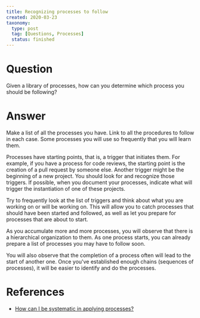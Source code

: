 ```yaml
---
title: Recognizing processes to follow
created: 2020-03-23
taxonomy:
  type: post
  tag: [Questions, Processes]
  status: finished
---
```


# Question
Given a library of processes, how can you determine which process you should be following?

# Answer
Make a list of all the processes you have. Link to all the procedures to follow in each case. Some processes you will use so frequently that you will learn them.

Processes have starting points, that is, a trigger that initiates them. For example, if you have a process for code reviews, the starting point is the creation of a pull request by someone else. Another trigger might be the beginning of a new project. You should look for and recognize those triggers. If possible, when you document your processes, indicate what will trigger the instantiation of one of these projects.

Try to frequently look at the list of triggers and think about what you are working on or will be working on. This will allow you to catch processes that should have been started and followed, as well as let you prepare for processes that are about to start.

As you accumulate more and more processes, you will observe that there is a hierarchical organization to them. As one process starts, you can already prepare a list of processes you may have to follow soon.

You will also observe that the completion of a process often will lead to the start of another one. Once you've established enough chains (sequences of processes), it will be easier to identify and do the processes.

# References
* [How can I be systematic in applying processes?](../12/article.md)
